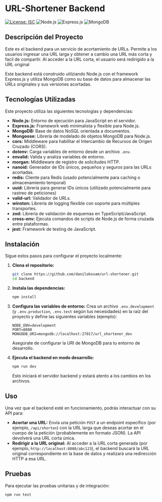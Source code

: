 # URL-Shortener Backend

[![License: ISC](https://img.shields.io/badge/License-ISC-blue.svg)](https://opensource.org/licenses/ISC)
![Node.js](https://img.shields.io/badge/node.js-%23339933.svg?style=for-the-badge&logo=nodedotjs&logoColor=white)
![Express.js](https://img.shields.io/badge/express.js-%23404d59.svg?style=for-the-badge&logo=express&logoColor=%2361DAFB)
![MongoDB](https://img.shields.io/badge/MongoDB-%234ea94b.svg?style=for-the-badge&logo=mongodb&logoColor=white)

## Descripción del Proyecto

Este es el backend para un servicio de acortamiento de URLs. Permite a los usuarios ingresar una URL larga y obtener
a cambio una URL más corta y facil de compartir. Al acceder a la URL corta, el usuario será redirigido a la URL original

Este backend está construido utilziando Node.js con el framework Express.js y utiliza MongoDB como su base de datos
para almacenar las URLs originales y sus versiones acortadas.

## Tecnologías Utilizadas

Este proyecto utiliza las siguientes tecnologías y dependencias:

* **Node.js:** Entorno de ejecución para JavaScript en el servidor.
* **Express.js:** Framework web minimalista y flexible para Node.js.
* **MongoDB:** Base de datos NoSQL orientada a documentos.
* **Mongoose:** Librería de modelado de objetos MongoDB para Node.js.
* **cors:** Middleware para habilitar el Intercambio de Recursos de Origen Cruzado (CORS).
* **dotenv:** Carga variables de entorno desde un archivo `.env`.
* **envalid:** Valida y analiza variables de entorno.
* **morgan:** Middleware de registro de solicitudes HTTP.
* **nanoid:** Generador de IDs únicos, pequeños y seguros para las URLs acortadas.
* **redis:** Cliente para Redis (usado potencialmente para caching o almacenamiento temporal)
* **uuid:** Librería para generar IDs únicos (utilizado potencialmente para rastreo de peticiones)
* **valid-url:** Validador de URLs.
* **winston:** Librería de logging flexible con soporte para múltiples transportes.
* **zod:** Librería de validación de esquemas en TypeScript/JavaScript.
* **cross-env:** Ejecuta comandos de scripts de Node.js de forma cruzada entre plataformas.
* **jest:** Framework de testing de JavaScript.

## Instalación

Sigue estos pasos para configurar el proyecto localmente:

1.  **Clona el repositorio:**
    ```bash
    git clone https://github.com/danilokosam/url-shortener.git
    cd backend
    ```

2.  **Instala las dependencias:**
    ```bash
    npm install
    ```

3.  **Configura las variables de entorno:**
    Crea un archivo `.env.development` (y `.env.production`, `.env.test` según tus necesidades) en la raíz del proyecto y define las siguientes variables (ejemplo):

    ```env
    NODE_ENV=development
    PORT=8080
    MONGODB_URI=mongodb://localhost:27017/url_shortener_dev
    ```

    Asegúrate de configurar la URI de MongoDB para tu entorno de desarrollo.

4.  **Ejecuta el backend en modo desarrollo:**
    ```bash
    npm run dev
    ```

    Esto iniciará el servidor backend y estará atento a los cambios en los archivos.

## Uso

Una vez que el backend esté en funcionamiento, podrás interactuar con su API para:

* **Acortar una URL:** Envía una petición `POST` a un endpoint específico (por ejemplo, `/api/shorten`) con la URL larga que deseas acortar en el cuerpo de la petición (probablemente en formato JSON). La API devolverá una URL corta única.
* **Redirigir a la URL original:** Al acceder a la URL corta generada (por ejemplo, `http://localhost:8080/abc123`), el backend buscará la URL original correspondiente en la base de datos y realizará una redirección HTTP a esa URL.

## Pruebas

Para ejecutar las pruebas unitarias y de integración:

```bash
npm run test